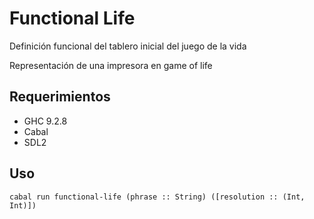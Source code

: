 # Functional Life

Definición funcional del tablero inicial del juego de la vida

Representación de una impresora en game of life

## Requerimientos

- GHC 9.2.8
- Cabal
- SDL2

## Uso

`cabal run functional-life (phrase :: String) ([resolution :: (Int, Int)])`
